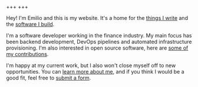 +++
+++

Hey! I'm Emilio and this is my website.
It's a home for the [things I write](@/blog/_index.md) and the [software I build](@/code/_index.md).

I'm a software developer working in the finance industry.
My main focus has been backend development, DevOps pipelines and automated infrastructure provisioning.
I'm also interested in open source software, here are [some of my contributions](@/code/_index.md).

I'm happy at my current work, but I also won't close myself off to new opportunities.
You can [learn more about me](@/about/_index.md), and if you think I would be a good fit, feel free to [submit a form](@/contact/_index.md).
